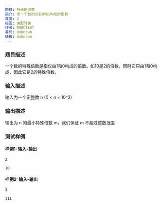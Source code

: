 ```yaml
---
题目: 特殊的倍数
简介: 求一个数的仅有0和1构成的倍数
难度: 3
标签: 类型转换
作者: MOOCTEST
慕码: Unknown
链接: Unknown
---
```


### 题目描述

一个数的特殊倍数是指仅由1和0构成的倍数。如10是2的倍数，同时它只由1和0构成，因此它是2的特殊倍数。

### 输入描述

输入为一个正整数 n (0 < n < 10^3)

### 输出描述

输出为 n 的最小特殊倍数 m，我们保证 m 不超过整数范围

### 测试样例

#### 样例1: 输入-输出

```
2
```

```
10
```

#### 样例2: 输入-输出

```
3
```

```
111
```

